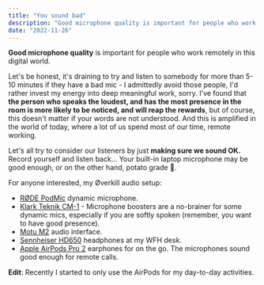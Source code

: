 ```yaml
---
title: "You sound bad"
description: "Good microphone quality is important for people who work remotely"
date: "2022-11-26"
---
```


**Good microphone quality** is important for people who work remotely in this
digital world.

Let's be honest, it's draining to try and listen to somebody for more than 5-10
minutes if they have a bad mic - I admittedly avoid those people, I'd rather
invest my energy into deep meaningful work, sorry. I've found that **the person
who speaks the loudest, and has the most presence in the room is more likely to
be noticed, and will reap the rewards**, but of course, this doesn't matter if
your words are not understood. And this is amplified in the world of today,
where a lot of us spend most of our time, remote working.

Let's all try to consider our listeners by just **making sure we sound OK.**
Record yourself and listen back... Your built-in laptop microphone may be good
enough, or on the other hand, potato grade 🥔.

For anyone interested, my Øverkill audio setup:

- [RØDE PodMic](https://rode.com/en/microphones/broadcast/podmic) dynamic
  microphone.
- [Klark Teknik CM-1](https://www.klarkteknik.com/product.html?modelCode=P0DPA) -
  Microphone boosters are a no-brainer for some dynamic mics, especially if you
  are softly spoken (remember, you want to have good presence).
- [Motu M2](https://motu.com/en-us/products/m-series/m2/) audio interface.
- [Sennheiser HD650](https://www.sennheiser-hearing.com/en-UK/p/hd-650/)
  headphones at my WFH desk.
- [Apple AirPods Pro 2](https://www.apple.com/uk/airpods-pro/) earphones for on
  the go. The microphones sound good enough for remote calls.

**Edit**: Recently I started to only use the AirPods for my day-to-day
activities.
